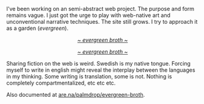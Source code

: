 <script lang="ts">
  import ExternalIframe from '../../components/iframe/ExternalIframe.svelte';
  import ExternalLink from '../../components/common/ExternalLink.svelte';
  import ParagraphLarge from '../../components/common/ParagraphLarge.svelte';
</script>

I've been working on an semi-abstract web project. The purpose and form remains vague. I just got the urge to play with web-native art and unconventional narrative techniques. The site still grows. I try to approach it as a garden (*evergreen*).

<ParagraphLarge style="text-align: center">

*[~ evergreen broth ~](https://evergreen-broth.com)*

</ParagraphLarge>

<ExternalIframe 
  width="100%" 
  src="https://evergreen-broth.com" 
  title="Vibing and Being"
  style="
    max-height: 80vh; 
    aspect-ratio: 0.707
  "
/>

<ParagraphLarge style="text-align: center; padding-top: 1em">

*[~ evergreen broth ~](https://evergreen-broth.com)*

</ParagraphLarge>

Sharing fiction on the web is weird. Swedish is my native tongue. Forcing myself to write in english might reveal the interplay between the languages in my thinking. Some writing is translation, some is not. Nothing is completely compartmentalized, etc etc etc. 

Also documented at [are.na/palmdrop/evergreen-broth](https://www.are.na/palmdrop/evergreen-broth).